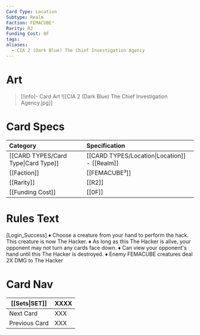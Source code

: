 ```yaml
---
Card Type: Location
Subtype: Realm
Faction: FEMACUBE³
Rarity: R2
Funding Cost: 0F
tags: 
aliases:
  - CIA 2 (Dark Blue) The Chief Investigation Agency
---
```

# Art

> [!info]- Card Art
> ![[CIA 2 (Dark Blue) The Chief Investigation Agency.jpg]]

# Card Specs

| Category | Specification| 
| :--- | :--- |
| [[CARD TYPES/Card Type\|Card Type]] | [[CARD TYPES/Location\|Location]] - [[Realm]] |  
| [[Faction]] | [[FEMACUBE³]] |  
| [[Rarity]] | [[R2]] |  
| [[Funding Cost]] | [[0F]] | 

# Rules Text  

[Login_Success] 
♦ Choose a creature from your hand to perform the hack. This creature is now The Hacker.
♦ As long as this The Hacker is alive, your opponent may not turn any cards face down.
♦ Can view your opponent's hand until this The Hacker is destroyed.
♦ Enemy FEMACUBE creatures deal 2X DMG to The Hacker


# Card Nav

| [[Sets\|SET]]           | XXXX |
| ------------- | ------------------------------ |
| Next Card     | XXX |
| Previous Card | XXX |



